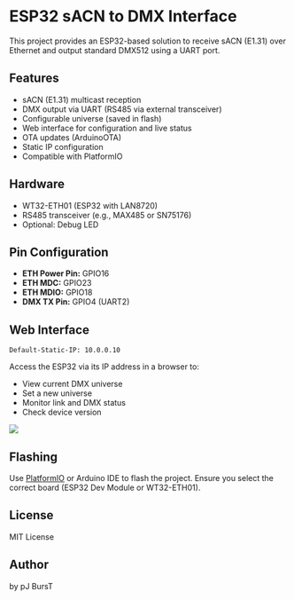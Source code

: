 # ESP32 sACN to DMX Interface

This project provides an ESP32-based solution to receive sACN (E1.31) over Ethernet and output standard DMX512 using a UART port.

## Features

- sACN (E1.31) multicast reception
- DMX output via UART (RS485 via external transceiver)
- Configurable universe (saved in flash)
- Web interface for configuration and live status
- OTA updates (ArduinoOTA)
- Static IP configuration
- Compatible with PlatformIO

## Hardware

- WT32-ETH01 (ESP32 with LAN8720)
- RS485 transceiver (e.g., MAX485 or SN75176)
- Optional: Debug LED

## Pin Configuration

- **ETH Power Pin:** GPIO16
- **ETH MDC:** GPIO23
- **ETH MDIO:** GPIO18
- **DMX TX Pin:** GPIO4 (UART2)

## Web Interface

    Default-Static-IP: 10.0.0.10

Access the ESP32 via its IP address in a browser to:

- View current DMX universe
- Set a new universe
- Monitor link and DMX status
- Check device version

<img src=[https://github.com/jpsybru/esp32-sacn-dmx/blob/master/webserver.png]>

## Flashing

Use [PlatformIO](https://platformio.org/) or Arduino IDE to flash the project. Ensure you select the correct board (ESP32 Dev Module or WT32-ETH01).

## License

MIT License

## Author

by pJ BursT
